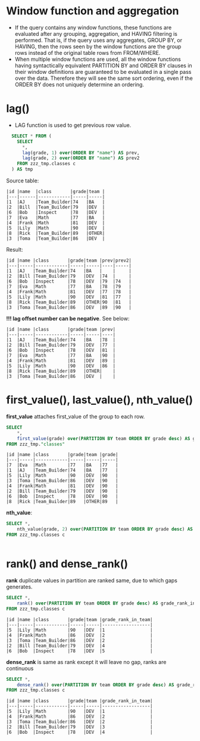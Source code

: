 # Window function and aggregation
* If the query contains any window functions, these functions are evaluated after any grouping, aggregation, and HAVING filtering is performed. That is, if the query uses any aggregates, GROUP BY, or HAVING, then the rows seen by the window functions are the group rows instead of the original table rows from FROM/WHERE.
* When multiple window functions are used, all the window functions having syntactically equivalent PARTITION BY and ORDER BY clauses in their window definitions are guaranteed to be evaluated in a single pass over the data. Therefore they will see the same sort ordering, even if the ORDER BY does not uniquely determine an ordering.

# lag()
* LAG function is used to get previous row value.
```sql
  SELECT * FROM (
    SELECT 
      *, 
      lag(grade, 1) over(ORDER BY "name") AS prev,
      lag(grade, 2) over(ORDER BY "name") AS prev2
    FROM zzz_tmp.classes c
  ) AS tmp
```
Source table:
```
|id |name  |class       |grade|team |
|---|------|------------|-----|-----|
|1  |AJ    |Team_Builder|74   |BA   |
|2  |Bill  |Team_Builder|79   |DEV  |
|6  |Bob   |Inspect     |78   |DEV  |
|7  |Eva   |Math        |77   |BA   |
|4  |Frank |Math        |81   |DEV  |
|5  |Lily  |Math        |90   |DEV  |
|8  |Rick  |Team_Builder|89   |OTHER|
|3  |Toma  |Team_Builder|86   |DEV  |
```
Result:
```
|id |name |class       |grade|team |prev|prev2|
|---|-----|------------|-----|-----|----|-----|
|1  |AJ   |Team_Builder|74   |BA   |    |     |
|2  |Bill |Team_Builder|79   |DEV  |74  |     |
|6  |Bob  |Inspect     |78   |DEV  |79  |74   |
|7  |Eva  |Math        |77   |BA   |78  |79   |
|4  |Frank|Math        |81   |DEV  |77  |78   |
|5  |Lily |Math        |90   |DEV  |81  |77   |
|8  |Rick |Team_Builder|89   |OTHER|90  |81   |
|3  |Toma |Team_Builder|86   |DEV  |89  |90   |
```
<b>!!! lag offset number can be negative</b>. See below:
```
|id |name |class       |grade|team |prev|
|---|-----|------------|-----|-----|----|
|1  |AJ   |Team_Builder|74   |BA   |78  |
|2  |Bill |Team_Builder|79   |DEV  |77  |
|6  |Bob  |Inspect     |78   |DEV  |81  |
|7  |Eva  |Math        |77   |BA   |90  |
|4  |Frank|Math        |81   |DEV  |89  |
|5  |Lily |Math        |90   |DEV  |86  |
|8  |Rick |Team_Builder|89   |OTHER|    |
|3  |Toma |Team_Builder|86   |DEV  |    |
```
# first_value(), last_value(), nth_value()
<b>first_value</b> attaches first_value of the group to each row.
```sql
SELECT 
	*, 
	first_value(grade) over(PARTITION BY team ORDER BY grade desc) AS grade 
FROM zzz_tmp."classes"
```
```
|id |name |class       |grade|team |grade|
|---|-----|------------|-----|-----|-----|
|7  |Eva  |Math        |77   |BA   |77   |
|1  |AJ   |Team_Builder|74   |BA   |77   |
|5  |Lily |Math        |90   |DEV  |90   |
|3  |Toma |Team_Builder|86   |DEV  |90   |
|4  |Frank|Math        |81   |DEV  |90   |
|2  |Bill |Team_Builder|79   |DEV  |90   |
|6  |Bob  |Inspect     |78   |DEV  |90   |
|8  |Rick |Team_Builder|89   |OTHER|89   |
```
<b>nth_value</b>:
```sql
SELECT *, 
	nth_value(grade, 2) over(PARTITION BY team ORDER BY grade desc) AS grade_rank_in_team 
FROM zzz_tmp.classes c 
```
```
```

# rank() and dense_rank()
<b>rank</b> duplicate values in partition are ranked same, due to which gaps generates.
```sql
SELECT *, 
	rank() over(PARTITION BY team ORDER BY grade desc) AS grade_rank_in_team 
FROM zzz_tmp.classes c 
```
```
|id |name |class       |grade|team |grade_rank_in_team|
|---|-----|------------|-----|-----|------------------|
|5  |Lily |Math        |90   |DEV  |1                 |
|4  |Frank|Math        |86   |DEV  |2                 |
|3  |Toma |Team_Builder|86   |DEV  |2                 |
|2  |Bill |Team_Builder|79   |DEV  |4                 |
|6  |Bob  |Inspect     |78   |DEV  |5                 |
```
<b>dense_rank</b> is same as rank except it will leave no gap, ranks are continuous
```sql
SELECT *, 
	dense_rank() over(PARTITION BY team ORDER BY grade desc) AS grade_rank_in_team 
FROM zzz_tmp.classes c 
```
```
|id |name |class       |grade|team |grade_rank_in_team|
|---|-----|------------|-----|-----|------------------|
|5  |Lily |Math        |90   |DEV  |1                 |
|4  |Frank|Math        |86   |DEV  |2                 |
|3  |Toma |Team_Builder|86   |DEV  |2                 |
|2  |Bill |Team_Builder|79   |DEV  |3                 |
|6  |Bob  |Inspect     |78   |DEV  |4                 |
```
